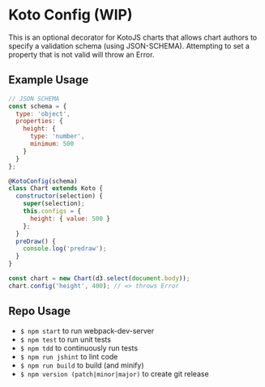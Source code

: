 # Koto Config (WIP)
This is an optional decorator for KotoJS charts that allows chart authors to specify a validation schema (using JSON-SCHEMA). Attempting to set a property that is not valid will throw an Error.

## Example Usage
```js
// JSON SCHEMA
const schema = {
  type: 'object',
  properties: {
    height: {
      type: 'number',
      minimum: 500
    }
  }
};

@KotoConfig(schema)
class Chart extends Koto {
  constructor(selection) {
    super(selection);
    this.configs = {
      height: { value: 500 }
    };
  }
  preDraw() {
    console.log('predraw');
  }
}

const chart = new Chart(d3.select(document.body));
chart.config('height', 400); // => throws Error
```
## Repo Usage
- `$ npm start` to run webpack-dev-server
- `$ npm test` to run unit tests
- `$ npm tdd` to continuously run tests
- `$ npm run jshint` to lint code
- `$ npm run build` to build (and minify)
- `$ npm version (patch|minor|major)` to create git release
